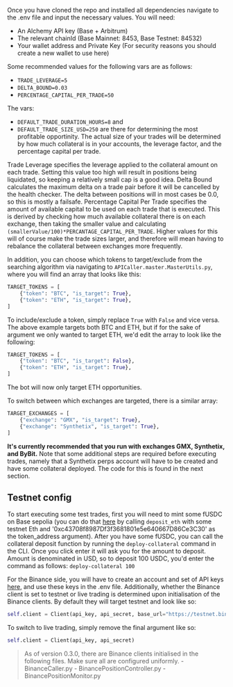 Once you have cloned the repo and installed all dependencies navigate to the .env file and input the necessary values. You will need:

- An Alchemy API key (Base + Arbitrum)
- The relevant chainId (Base Mainnet: 8453, Base Testnet: 84532)
- Your wallet address and Private Key (For security reasons you should create a new wallet to use here)

Some recommended values for the following vars are as follows:
- `TRADE_LEVERAGE=5`
- `DELTA_BOUND=0.03`
- `PERCENTAGE_CAPITAL_PER_TRADE=50`

The vars:
- `DEFAULT_TRADE_DURATION_HOURS=8`
and
- `DEFAULT_TRADE_SIZE_USD=250`
are there for determining the most profitable opportinity. The actual size of your trades will be determined by how much collateral is in your accounts, the leverage factor, and the percentage capital per trade.

Trade Leverage specifies the leverage applied to the collateral amount on each trade. Setting this value too high will result in positions being liquidated, so keeping a relatively small cap is a good idea.
Delta Bound calculates the maximum delta on a trade pair before it will be cancelled by the health checker. The delta between positions will in most cases be 0.0, so this is mostly a failsafe.
Percentage Capital Per Trade specifies the amount of available capital to be used on each trade that is executed. This is derived by checking how much available collateral there is on each exchange, then taking the smaller value and calculating `(smallerValue/100)*PERCANTAGE_CAPITAL_PER_TRADE`. Higher values for this will of course make the trade sizes larger, and therefore will mean having to rebalance the collateral between exchanges more frequently.

In addition, you can choose which tokens to target/exclude from the searching algorithm via navigating to `APICaller.master.MasterUtils.py`, where you will find an array that looks like this:
```python
TARGET_TOKENS = [
    {"token": "BTC", "is_target": True},
    {"token": "ETH", "is_target": True},
]
```
To include/exclude a token, simply replace `True` with `False` and vice versa. The above example targets both BTC and ETH, but if for the sake of argument we only wanted to target ETH, we'd edit the array to look like the following:
```python
TARGET_TOKENS = [
    {"token": "BTC", "is_target": False},
    {"token": "ETH", "is_target": True},
]
```
The bot will now only target ETH opportunities.

To switch between which exchanges are targeted, there is a similar array:
```python
TARGET_EXCHANGES = [
    {"exchange": "GMX", "is_target": True},
    {"exchange": "Synthetix", "is_target": True},
]
```
**It's currently recommended that you run with exchanges GMX, Synthetix, and ByBit.**
Note that some additional steps are required before executing trades, namely that a Synthetix perps account will have to be created and have some collateral deployed. The code for this is found in the next section.

## Testnet config
To start executing some test trades, first you will need to mint some fUSDC on Base sepolia (you can do that [here](https://sepolia.basescan.org/address/0xa1ae612e07511a947783c629295678c07748bc7a#writeContract) by calling `deposit_eth` with some testnet Eth and '0xc43708f8987Df3f3681801e5e640667D86Ce3C30' as the token_address argument). 
After you have some fUSDC, you can call the collateral deposit function by running the `deploy-collateral` command in the CLI. Once you click enter it will ask you for the amount to deposit. Amount is denominated in USD, so to deposit 100 USDC, you'd enter the command as follows:
`
deploy-collateral 100 
`

For the Binance side, you will have to create an account and set of API keys [here](https://testnet.binancefuture.com/en/futures/BTCUSDT), and use these keys in the .env file. Additionally, whether the Binance client is set to testnet or live trading is determined upon initialisation of the Binance clients. By default they will target testnet and look like so:

```python
self.client = Client(api_key, api_secret, base_url="https://testnet.binancefuture.com")
```

To switch to live trading, simply remove the final argument like so:

```python
self.client = Client(api_key, api_secret)
```

> As of version 0.3.0, there are Binance clients initialised in the following files. Make sure all are configured uniformly.
    - BinanceCaller.py
    - BinancePositionController.py
    - BinancePositionMonitor.py
